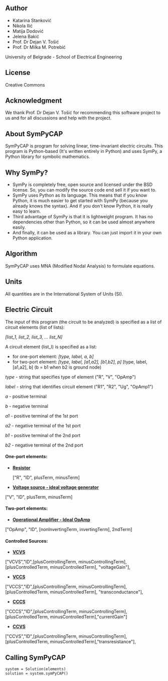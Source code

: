 ##  Author  

* Katarina Stanković
* Nikola Ilić
* Matija Dodović
* Jelena Bakić
* Prof. Dr Dejan V. Tošić
* Prof. Dr Milka M. Potrebić

University of Belgrade - School of Electrical Engineering

## License  

Creative Commons

## Acknowledgment 

We thank Prof. Dr Dejan V. Tošić for recommending this software project to us and for all discussions and help with the project.

## About SymPyCAP 

SymPyCAP is program for solving linear, time-invariant electric circuits. This program is Python-based 
(It's written entirely in Python) and uses SymPy, a Python library for symbolic mathematics.

## Why SymPy?  

* SymPy is completely free, open source and licensed under the BSD license. So, you can modify the 
source code end sell it if you want to.
* SymPy uses Python as its language. This means that if you
know Python, it is much easier to get started with SymPy (because you already knows the syntax). 
And if you don't know Python, it is really easy to learn. 
* Third advantage of SymPy is that it is lightweight program. It has no dependencies other than Python,
so it can be used almost anywhere easily. 
* And finally, it can be used as a library. You can just import it in your own Python application.

## Algorithm 

SymPyCAP uses MNA (Modified Nodal Analysis) to formulate 
equations.



##   Units   

All quantities are in the International System of Units (SI).

## Electric Circuit  

The input of this program (the circuit to be analyzed) is specified as a list of circuit elements (list
 of lists):
 
   *[list_1, list_2, list_3, ... list_N]*

A circuit element (list_I) is specified as a list:

* for one-port element: *[type, label, a, b]* 
* for two-port element: *[type, label, [a1,a2], [b1,b2], p]*
                        [type, label, [a1,a2], b] (b = b1 when b2 is ground node)
                        

*type* - string that specifies type of element ("R", "V", "OpAmp")

*label* - string that identifies circuit element ("R1", "R2", "Ug", "OpAmp1")

*a* - positive terminal

*b* - negative terminal

*a1* - positive terminal of the 1st port

*a2* - negative terminal of the 1st port

*b1* - positive terminal of the 2nd port

*b2* - negative terminal of the 2nd port
 
#### One-port elements: 

* <ins> **Resistor** </ins>

     ["R", "ID", plusTerm, minusTerm]

* <ins> **Voltage source - ideal voltage generator** </ins>

["V", "ID", plusTerm, minusTerm]

#### Two-port elements: 

* <ins> **Operational Amplifier - Ideal OpAmp** </ins>

["OpAmp", "ID", [nonInvertingTerm, invertingTerm], 2ndTerm]

#### Controlled Sources: 

* <ins> **VCVS** </ins>

["VCVS","ID",[plusControllingTerm, minusControllingTerm],[plusControlledTerm, minusControlledTerm], "voltageGain"],

* <ins> **VCCS** </ins>

["VCCS","ID",[plusControllingTerm, minusControllingTerm],[plusControlledTerm, minusControlledTerm], "transconductance"],

* <ins> **CCCS** </ins>

["CCCS","ID",[plusControllingTerm, minusControllingTerm],[plusControlledTerm, minusControlledTerm],"currentGain"]

* <ins> **CCVS** </ins>

["CCVS","ID",[plusControllingTerm, minusControllingTerm],[plusControlledTerm, minusControlledTerm],"transresistance"],

## Calling SymPyCAP  
```
system = Solution(elements)
solution = system.symPyCAP()
```

